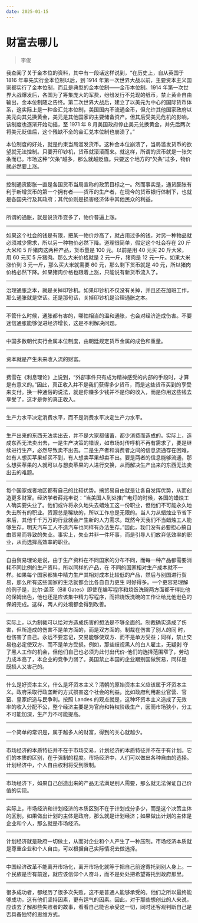```yaml
---
date: 2025-01-15
---
```


# 财富去哪儿

> 李俊

我查阅了关于金本位的资料，其中有一段话这样说到，“在历史上，自从英国于 1816 年率先实行金本位制以后，到 1914 年第一次世界大战以前，主要资本主义国家都实行了金本位制，而且是典型的金本位制——金币本位制。1914 年第一次世界大战爆发后，各国为了筹集庞大的军费，纷纷发行不兑现的纸币，禁止黄金自由输出，金本位制随之告终。第二次世界大战后，建立了以美元为中心的国际货币体系，这实际上是一种金汇兑本位制，美国国内不流通金币，但允许其他国家政府以美元向其兑换黄金，美元是其他国家的主要储备资产。但其后受美元危机的影响，该制度也逐渐开始动摇，至 1971 年 8 月美国政府停止美元兑换黄金，并先后两次将美元贬值后，这个残缺不全的金汇兑本位制也崩溃了。”

本位制度的好处，就是约束当局滥发货币。这种金本位崩溃了，当局滥发货币的欲望就无法控制。只要开印钞机，货币就滚滚而来。就这样，所谓的货币就是一张欠条而已。市场这种“欠条”越多，那么就越贬值。只要这个地方的“欠条”过多，物价就必然要上涨。

---

控制通货膨胀一直是各国货币当局宣称的政策目标之一。然而事实是，通货膨胀有利于新增货币的第一个拥有者——货币的生产者，在现今的货币银行体制下，也就是各国央行及其政府；其代价则是损害经济体中其他民众的利益。

---

所谓的通胀，就是说货币变多了，物价普遍上涨。

---

如果这个社会的钱是有限，把某一物价炒高了，就占用过多的钱，对另一种物品就必须减少需求，所以另一种物价必然下降。道理很简单，假定这个社会存在 20 斤大米和 5 斤猪肉这两种产品，货币量是 100 元。以前是用 40 元买 20 斤大米，用 60 元买 5 斤猪肉。那么大米价格就是 2 元一斤，猪肉是 12 元一斤。如果大米涨价到 3 元一斤，那么买大米就需要 60 元，那么剩下货币就是 40 元，所以猪肉价格必然下降。如果猪肉价格也跟着上涨，只能说有新货币流入了。

---

治理通胀之本，就是关掉印钞机。如果印钞机不仅没有关掉，并且还在加班工作，那么通胀就是空话。还是那句话，关掉印钞机是治理通胀之本。

---

不管什么时候，通胀都有害的，哪怕相当的温和通胀，也会对经济造成伤害。不要迷信通胀能够促进经济增长，这是不利解决问题。

---

中国多数朝代实行金属本位制度，由朝廷规定货币金属的成色和重量。

---

资本就是产生未来收入流的财富。

---

费雪在《利息理论》上说到，“外部事件只有成为精神感受的内部的手段时，才算是有意义的。”因此，真正收入并不是我们获得多少货币，而是这些货币买到的享受来支付。换一种通俗的说法，就是你赚多少钱并不是你的收入，而是你用这些钱去享受了，这才是你的真正收入。

---

生产力水平决定消费水平，而不是消费水平决定生产力水平。

---

生产出来的东西无法卖出去，并不是大家都储蓄，都少消费而造成的。实际上，造成东西无法卖出去，一是生产决策的错误，如市场对传呼机不再有需求了，要是继续进行生产，必然导致卖不出去。二是生产者和消费者之间的信息流通存在困难，如有人想买苹果却买不到，有人想卖苹果却卖不出。要是两者的信息能够流通，那么想买苹果的人就可以与想卖苹果的人进行交换，从而解决生产出来的东西无法卖出去的难题。

---

每个国家或者地区都有自己的比较优势。搞贸易自由就是让各自发挥优势，从而创造更多财富。经济学者薛兆丰说：“当美国人到处推广电灯的时候，各国的蜡烛工人确实要失业了。他们或许将永久地失去蜡烛工这一份职业，但他们不可能永久地失去所有的职业。资源总是稀缺的，所以工作总是无限的。当人力从蜡烛业节省下来后，其他千千万万的行业就会产生新的人力需求。既然今天我们不当蜡烛工人能够生存，明天汽车工人不造汽车也同样有办法生存。”因此，我们没有必要担心搞自由贸易而导致的失业。事实上，失业并非一件坏事，而是引导人们放弃低效率的职业，从而选择高效率的职业。

---

自由贸易理论是说，由于生产资料在不同国家的分布不同，而每一种产品都需要消耗不同比例的生产资料，所以同样的产品，在 不同的国家相对生产成本就不一样。如果每个国家都集中精力生产其相对成本比较低的产品，然后与别国进行贸易，那么所有这些国家的生活就都会比各自自力更生 时好得多。一个更容易理解的例子是，比尔·盖茨（Bill Gates）即使在编写程序和烧饭洗碗两方面都干得比他的保姆出色，他也还是应该集中精力写程序，而把烧饭洗碗的工作让给比他逊色的保姆完成。这样，两人的处境都会得到改善。

---

实际上，以为制裁可以给对方造成伤害的想法是不够全面的。制裁确实造成了伤害，但所造成的伤害不是单方面的，而是双方面的。制裁在伤害了别人的同 时，也伤害了自己。永远不要忘记，交易能够使双方、而不是单方受益；同样，禁止交易也必定使双方、而不是单方受损。例如，那些歧视黑人的白人雇主，无疑剥 夺了黑人工作的机会，但他们自己也必须为此付出代价-他们的选择范围窄了，劳动力成本高了，本企业的竞争力弱了。美国禁止本国的企业跟别国做贸易，同样是 既损人又害己的。

---

什么是好资本主义，什么是坏资本主义？清朝的原始资本主义应该属于坏资本主义。政府采取行政垄断的方式损害这个社会的利益。比如政府利用盐业官营、官窑、皇家织造与民争利。按照 Landes 的观点就是，这种坏资本主义造成了无效率的收入分配不公，整个经济主要是为官府和特权阶级生产，因而市场狭小，分工不可能加深，生产力不可能提高。

---

一个简单的常识是，属于越多人的财富，得到的关心就越少。

---

市场经济的本质特征并不在于市场交易，计划经济的本质特征并不在于有计划。它们的本质的区别，在于强制的程度。市场经济中，人们可以做出各种自由的选择。计划经济中，个人自由权利将受到限制。

---

市场经济下，如果自己创造出来的产品无法满足别人需要，那么就无法保证自己价值的实现。

---

实际上，市场经济和计划经济的本质区别不在于计划成分多少，而是这个决策主体的区别。如果做出计划的主体是政府，那么就是计划经济；如果做出计划的主体是企业和个人，那么就是市场经济。

---

计划经济就是政府一切做主，从而对企业和个人产生了一种压制。市场经济本质就是尊重企业和个人自由，可以根据自己实际情况去做选择。

---

中国经济改革不能离开市场化，离开市场化就等于把自己前途寄托到别人身上。一个民族是否有前途，就应该信仰个人奋斗，而不是处处把希望寄托到政府那里。

---

很多成功者，都经历了很多次失败，这不是普通人能够承受的。他们之所以最终能够成功，这有他们坚持因素，更有运气的因素。因此，对于那些想创业的人来说，应该去了解那些失败者的故事，看看自己能否承受这一切，同时还客观判断自己是否具备独特的思维方式。
